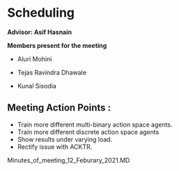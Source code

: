 # Scheduling

**Advisor: Asif Hasnain**

**Members present for the meeting**

* Aluri Mohini 

* Tejas Ravindra Dhawale

* Kunal Sisodia


## Meeting Action Points :
 
  * Train more different multi-binary action space agents.
  * Train more different discrete action space agents
  * Show results under varying load.
  * Rectify issue with ACKTR.
  
Minutes_of_meeting_12_Feburary_2021.MD

